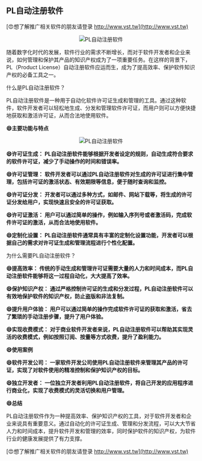 ## **PL自动注册软件**

[😍想了解推广相关软件的朋友请登录 http://www.vst.tw](http://www.vst.tw)

 <center><img src="https://vst.tw/MP4/tuiguang/png/1.png" alt="PL自动注册软件"></center>

随着数字化时代的发展，软件行业的需求不断增长，而对于软件开发者和企业来说，如何管理和保护其产品的知识产权成为了一项重要任务。在这样的背景下，PL（Product License）自动注册软件应运而生，成为了提高效率、保护软件知识产权的必备工具之一。

什么是PL自动注册软件？

PL自动注册软件是一种用于自动化软件许可证生成和管理的工具。通过这种软件，软件开发者可以轻松地生成、分发和管理软件许可证，而用户则可以方便快捷地获取和激活许可证，从而合法地使用软件。

**😄主要功能与特点**

 <center><img src="https://vst.tw/MP4/tuiguang/png/0.png" alt="PL自动注册软件"></center>

**😄许可证生成： PL自动注册软件能够根据开发者设定的规则，自动生成符合要求的软件许可证，减少了手动操作的时间和错误率。**

**😄许可证管理： 软件开发者可以通过PL自动注册软件对生成的许可证进行集中管理，包括许可证的激活状态、有效期限等信息，便于随时查询和监控。**

**😄许可证分发： 开发者可以通过多种方式，如邮件、网站下载等，将生成的许可证分发给用户，实现快速且安全的许可证获取。**

**😄许可证激活： 用户可以通过简单的操作，例如输入序列号或者激活码，完成软件许可证的激活，从而合法地使用软件。**

**😄定制化设置： PL自动注册软件通常具有丰富的定制化设置功能，开发者可以根据自己的需求对许可证生成和管理流程进行个性化配置。**

为什么需要PL自动注册软件？

**😄提高效率： 传统的手动生成和管理许可证需要大量的人力和时间成本，而PL自动注册软件能够将这一过程自动化，大大提高了效率。**

**😄保护知识产权： 通过严格控制许可证的生成和分发过程，PL自动注册软件可以有效地保护软件的知识产权，防止盗版和非法复制。**

**😄提升用户体验： 用户可以通过简单的操作完成软件许可证的获取和激活，省去了繁琐的手动注册步骤，提升了用户体验。**

**😄实现收费模式： 对于商业软件开发者来说，PL自动注册软件可以帮助其实现灵活的收费模式，例如按照订阅、按量等方式收费，提升了盈利能力。**

**😄使用案例**

**😄软件开发公司： 一家软件开发公司使用PL自动注册软件来管理其产品的许可证，实现了对软件使用的精准控制和保护知识产权的目标。**

**😄独立开发者： 一位独立开发者利用PL自动注册软件，将自己开发的应用程序进行商业化，实现了收费模式的灵活切换和用户管理。**

**😄总结**

PL自动注册软件作为一种提高效率、保护知识产权的工具，对于软件开发者和企业来说具有重要意义。通过自动化的许可证生成、管理和分发流程，可以大大节省人力和时间成本，提升软件开发和管理的效率，同时保护软件的知识产权，为软件行业的健康发展提供了有力支撑。

[😍想了解推广相关软件的朋友请登录 http://www.vst.tw](http://www.vst.tw)



